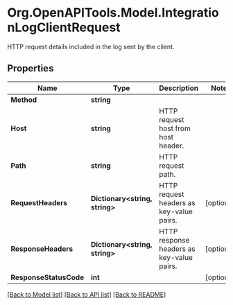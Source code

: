 # Org.OpenAPITools.Model.IntegrationLogClientRequest
HTTP request details included in the log sent by the client.

## Properties

Name | Type | Description | Notes
------------ | ------------- | ------------- | -------------
**Method** | **string** |  | 
**Host** | **string** | HTTP request host from host header. | 
**Path** | **string** | HTTP request path. | 
**RequestHeaders** | **Dictionary&lt;string, string&gt;** | HTTP request headers as key-value pairs. | [optional] 
**ResponseHeaders** | **Dictionary&lt;string, string&gt;** | HTTP response headers as key-value pairs. | [optional] 
**ResponseStatusCode** | **int** |  | [optional] 

[[Back to Model list]](../README.md#documentation-for-models) [[Back to API list]](../README.md#documentation-for-api-endpoints) [[Back to README]](../README.md)

